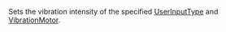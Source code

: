 Sets the vibration intensity of the specified [UserInputType](https://developer.roblox.com/api-reference/property/InputObject/UserInputType "UserInputType") and [VibrationMotor](https://developer.roblox.com/api-reference/enum/VibrationMotor "VibrationMotor").